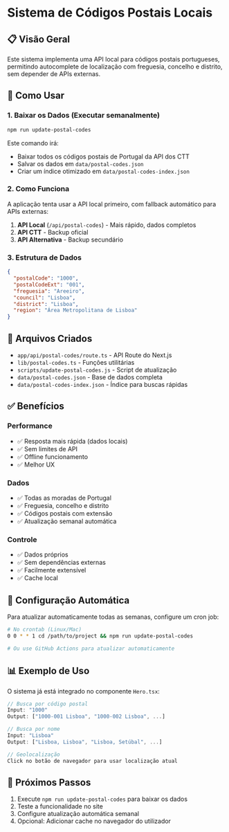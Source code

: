 # Sistema de Códigos Postais Locais

## 📋 Visão Geral

Este sistema implementa uma API local para códigos postais portugueses, permitindo autocomplete de localização com freguesia, concelho e distrito, sem depender de APIs externas.

## 🚀 Como Usar

### 1. Baixar os Dados (Executar semanalmente)

```bash
npm run update-postal-codes
```

Este comando irá:
- Baixar todos os códigos postais de Portugal da API dos CTT
- Salvar os dados em `data/postal-codes.json`
- Criar um índice otimizado em `data/postal-codes-index.json`

### 2. Como Funciona

A aplicação tenta usar a API local primeiro, com fallback automático para APIs externas:
1. **API Local** (`/api/postal-codes`) - Mais rápido, dados completos
2. **API CTT** - Backup oficial
3. **API Alternativa** - Backup secundário

### 3. Estrutura de Dados

```json
{
  "postalCode": "1000",
  "postalCodeExt": "001",
  "freguesia": "Areeiro",
  "council": "Lisboa",
  "district": "Lisboa",
  "region": "Área Metropolitana de Lisboa"
}
```

## 📁 Arquivos Criados

- `app/api/postal-codes/route.ts` - API Route do Next.js
- `lib/postal-codes.ts` - Funções utilitárias
- `scripts/update-postal-codes.js` - Script de atualização
- `data/postal-codes.json` - Base de dados completa
- `data/postal-codes-index.json` - Índice para buscas rápidas

## ✅ Benefícios

### Performance
- ✅ Resposta mais rápida (dados locais)
- ✅ Sem limites de API
- ✅ Offline funcionamento
- ✅ Melhor UX

### Dados
- ✅ Todas as moradas de Portugal
- ✅ Freguesia, concelho e distrito
- ✅ Códigos postais com extensão
- ✅ Atualização semanal automática

### Controle
- ✅ Dados próprios
- ✅ Sem dependências externas
- ✅ Facilmente extensível
- ✅ Cache local

## 🔧 Configuração Automática

Para atualizar automaticamente todas as semanas, configure um cron job:

```bash
# No crontab (Linux/Mac)
0 0 * * 1 cd /path/to/project && npm run update-postal-codes

# Ou use GitHub Actions para atualizar automaticamente
```

## 📊 Exemplo de Uso

O sistema já está integrado no componente `Hero.tsx`:

```typescript
// Busca por código postal
Input: "1000"
Output: ["1000-001 Lisboa", "1000-002 Lisboa", ...]

// Busca por nome
Input: "Lisboa"
Output: ["Lisboa, Lisboa", "Lisboa, Setúbal", ...]

// Geolocalização
Click no botão de navegador para usar localização atual
```

## 🎯 Próximos Passos

1. Execute `npm run update-postal-codes` para baixar os dados
2. Teste a funcionalidade no site
3. Configure atualização automática semanal
4. Opcional: Adicionar cache no navegador do utilizador

